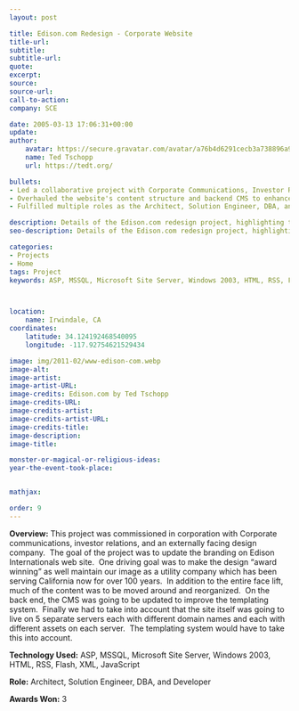 ```yaml
---
layout: post

title: Edison.com Redesign - Corporate Website
title-url:
subtitle:
subtitle-url:
quote:
excerpt:
source:
source-url:
call-to-action:
company: SCE

date: 2005-03-13 17:06:31+00:00
update:
author:
    avatar: https://secure.gravatar.com/avatar/a76b4d6291cecb3a738896a971bfb903?s=512&d=mp&r=g
    name: Ted Tschopp
    url: https://tedt.org/

bullets:
- Led a collaborative project with Corporate Communications, Investor Relations, and an external design firm to revamp Edison International's website, aiming for an "award-winning" design that honors the company's century-long history as a California utility service provider.
- Overhauled the website's content structure and backend CMS to enhance the templating system, ensuring functionality across five distinct servers with unique domain names and assets.
- Fulfilled multiple roles as the Architect, Solution Engineer, DBA, and Developer, utilizing technologies such as ASP, MSSQL, Microsoft Site Server, Windows 2003, HTML, RSS, Flash, XML, and JavaScript, contributing to the project's recognition with 3 awards.

description: Details of the Edison.com redesign project, highlighting the collaboration with Corporate Communications and Investor Relations, the goal to update branding, and the technical backend improvements.
seo-description: Details of the Edison.com redesign project, highlighting the collaboration with Corporate Communications and Investor Relations, the goal to update branding, and the technical backend improvements.

categories: 
- Projects
- Home
tags: Project
keywords: ASP, MSSQL, Microsoft Site Server, Windows 2003, HTML, RSS, Flash, XML, JavaScript



location:
    name: Irwindale, CA
coordinates:
    latitude: 34.124192468540095
    longitude: -117.92754621529434

image: img/2011-02/www-edison-com.webp
image-alt:
image-artist:
image-artist-URL:
image-credits: Edison.com by Ted Tschopp
image-credits-URL:
image-credits-artist:
image-credits-artist-URL:
image-credits-title:
image-description:
image-title:

monster-or-magical-or-religious-ideas:
year-the-event-took-place:


mathjax:

order: 9
---
```


**Overview:** This project was commissioned in corporation with Corporate communications, investor relations, and an externally facing design company.  The goal of the project was to update the branding on Edison Internationals web site.  One driving goal was to make the design “award winning” as well maintain our image as a utility company which has been serving California now for over 100 years.  In addition to the entire face lift, much of the content was to be moved around and reorganized.  On the back end, the CMS was going to be updated to improve the templating system.  Finally we had to take into account that the site itself was going to live on 5 separate servers each with different domain names and each with different assets on each server.  The templating system would have to take this into account.

**Technology Used:** ASP, MSSQL, Microsoft Site Server, Windows 2003, HTML, RSS, Flash, XML, JavaScript

**Role:** Architect, Solution Engineer, DBA, and Developer

**Awards Won:** 3